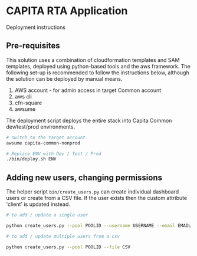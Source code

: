 # CAPITA RTA Application

Deployment instructions

## Pre-requisites

This solution uses a combination of cloudformation templates and SAM templates,
deployed using python-based tools and the aws framework.
The following set-up is recommended to follow the instructions below,
although the solution can be deployed by manual means.

1. AWS account - for admin access in target Common account
2. aws cli
3. cfn-square
4. awsume


The deployment script deploys the entire stack into Capita Common dev/test/prod environments.

```bash
# switch to the target account
awsume capita-common-nonprod

# Replace ENV with Dev / Test / Prod
./bin/deploy.sh ENV

```

## Adding new users, changing permissions

The helper script `bin/create_users.py` can create individual dashboard users or create
from a CSV file. If the user exists then the custom attribute 'client' is updated instead.

```bash
# to add / update a single user

python create_users.py --pool POOLID --username USERNAME --email EMAIL --clients CLIENTS 

# to add / update multiple users from a csv

python create_users.py --pool POOLID --file CSV

```
